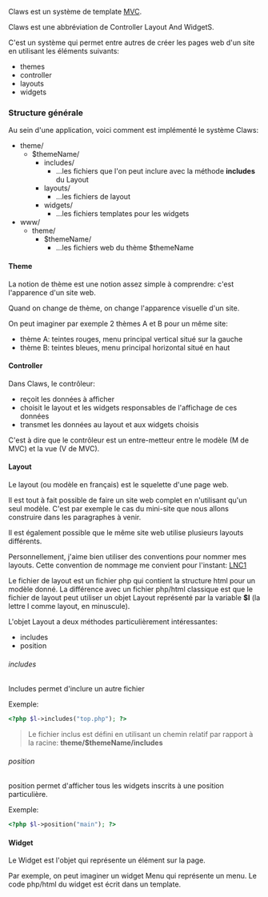 Claws est un système de template [MVC](https://en.wikipedia.org/wiki/Model%E2%80%93view%E2%80%93controller).



Claws est une abbréviation de Controller Layout And WidgetS.

C'est un système qui permet entre autres de créer les pages web d'un site en utilisant les éléments suivants:

- themes
- controller
- layouts
- widgets



### Structure générale

Au sein d'une application, voici comment est implémenté le système Claws:


- theme/
    - $themeName/
        - includes/ 
            - ...les fichiers que l'on peut inclure avec la méthode **includes** du Layout
        - layouts/
            - ...les fichiers de layout
        - widgets/
            - ...les fichiers templates pour les widgets
- www/
    - theme/
        - $themeName/ 
            - ...les fichiers web du thème $themeName 



#### Theme

La notion de thème est une notion assez simple à comprendre: c'est l'apparence d'un site web.

Quand on change de thème, on change l'apparence visuelle d'un site.

On peut imaginer par exemple 2 thèmes A et B pour un même site:

- thème A: teintes rouges, menu principal vertical situé sur la gauche
- thème B: teintes bleues, menu principal horizontal situé en haut



#### Controller

Dans Claws, le contrôleur:

- reçoit les données à afficher
- choisit le layout et les widgets responsables de l'affichage de ces données
- transmet les données au layout et aux widgets choisis


C'est à dire que le contrôleur est un entre-metteur entre le modèle (M de MVC) et la vue (V de MVC).

#### Layout

Le layout (ou modèle en français) est le squelette d'une page web.

Il est tout à fait possible de faire un site web complet en n'utilisant qu'un seul modèle.
C'est par exemple le cas du mini-site que nous allons construire dans les paragraphes à venir.

Il est également possible que le même site web utilise plusieurs layouts différents.

Personnellement, j'aime bien utiliser des conventions pour nommer mes layouts.
Cette convention de nommage me convient pour l'instant: [LNC1](https://github.com/lingtalfi/layout-naming-conventions#lnc_1)



Le fichier de layout est un fichier php qui contient la structure html pour un modèle donné.
La différence avec un fichier php/html classique est que le fichier de layout peut utiliser un objet Layout 
représenté par la variable **$l** (la lettre l comme layout, en minuscule).


L'objet Layout a deux méthodes particulièrement intéressantes:

- includes
- position


###### includes

Includes permet d'inclure un autre fichier

Exemple:
```php
<?php $l->includes("top.php"); ?>
```

> Le fichier inclus est défini en utilisant un chemin relatif par rapport à la racine: **theme/$themeName/includes**


###### position

position permet d'afficher tous les widgets inscrits à une position particulière.

Exemple:

```php
<?php $l->position("main"); ?>
```


#### Widget

Le Widget est l'objet qui représente un élément sur la page.

Par exemple, on peut imaginer un widget Menu qui représente un menu.
Le code php/html du widget est écrit dans un template.

